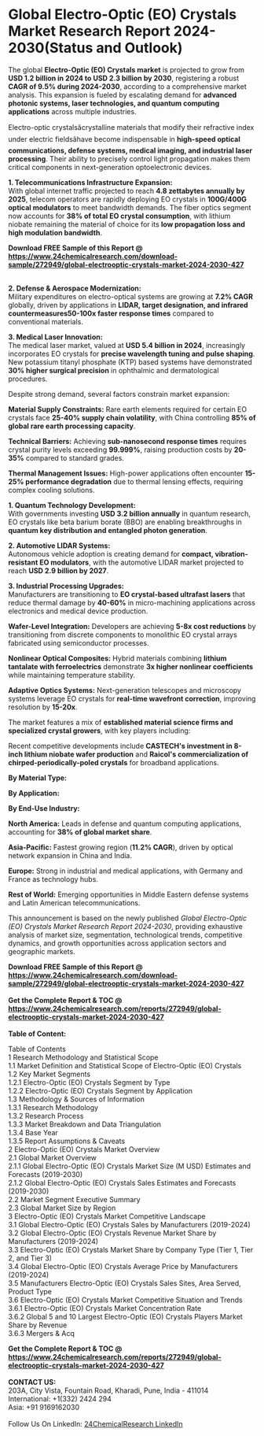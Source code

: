 <h1>Global Electro-Optic (EO) Crystals Market Research Report 2024-2030(Status and Outlook)</h1><p>The global <strong>Electro-Optic (EO) Crystals market</strong> is projected to grow from <strong>USD 1.2 billion in 2024 to USD 2.3 billion by 2030</strong>, registering a robust <strong>CAGR of 9.5% during 2024-2030</strong>, according to a comprehensive market analysis. This expansion is fueled by escalating demand for <strong>advanced photonic systems, laser technologies, and quantum computing applications</strong> across multiple industries.</p><p>Electro-optic crystalsâcrystalline materials that modify their refractive index under electric fieldsâhave become indispensable in <strong>high-speed optical communications, defense systems, medical imaging, and industrial laser processing</strong>. Their ability to precisely control light propagation makes them critical components in next-generation optoelectronic devices.</p><p><strong>1. Telecommunications Infrastructure Expansion:</strong><br>
With global internet traffic projected to reach <strong>4.8 zettabytes annually by 2025</strong>, telecom operators are rapidly deploying EO crystals in <strong>100G/400G optical modulators</strong> to meet bandwidth demands. The fiber optics segment now accounts for <strong>38% of total EO crystal consumption</strong>, with lithium niobate remaining the material of choice for its <strong>low propagation loss and high modulation bandwidth</strong>.</p><div><b>Download FREE Sample of this Report @ 
            <a href="https://www.24chemicalresearch.com/download-sample/272949/global-electrooptic-crystals-market-2024-2030-427">
            https://www.24chemicalresearch.com/download-sample/272949/global-electrooptic-crystals-market-2024-2030-427</a></b></div><br><p><strong>2. Defense &amp; Aerospace Modernization:</strong><br>
Military expenditures on electro-optical systems are growing at <strong>7.2% CAGR</strong> globally, driven by applications in <strong>LIDAR, target designation, and infrared countermeasures50-100x faster response times</strong> compared to conventional materials.</p><p><strong>3. Medical Laser Innovation:</strong><br>
The medical laser market, valued at <strong>USD 5.4 billion in 2024</strong>, increasingly incorporates EO crystals for <strong>precise wavelength tuning and pulse shaping</strong>. New potassium titanyl phosphate (KTP) based systems have demonstrated <strong>30% higher surgical precision</strong> in ophthalmic and dermatological procedures.</p><p>Despite strong demand, several factors constrain market expansion:</p><p><strong>Material Supply Constraints:</strong> Rare earth elements required for certain EO crystals face <strong>25-40% supply chain volatility</strong>, with China controlling <strong>85% of global rare earth processing capacity</strong>.</p><p><strong>Technical Barriers:</strong> Achieving <strong>sub-nanosecond response times</strong> requires crystal purity levels exceeding <strong>99.999%</strong>, raising production costs by <strong>20-35%</strong> compared to standard grades.</p><p><strong>Thermal Management Issues:</strong> High-power applications often encounter <strong>15-25% performance degradation</strong> due to thermal lensing effects, requiring complex cooling solutions.</p><p><strong>1. Quantum Technology Development:</strong><br>
With governments investing <strong>USD 3.2 billion annually</strong> in quantum research, EO crystals like beta barium borate (BBO) are enabling breakthroughs in <strong>quantum key distribution and entangled photon generation</strong>.</p><p><strong>2. Automotive LIDAR Systems:</strong><br>
Autonomous vehicle adoption is creating demand for <strong>compact, vibration-resistant EO modulators</strong>, with the automotive LIDAR market projected to reach <strong>USD 2.9 billion by 2027</strong>.</p><p><strong>3. Industrial Processing Upgrades:</strong><br>
Manufacturers are transitioning to <strong>EO crystal-based ultrafast lasers</strong> that reduce thermal damage by <strong>40-60%</strong> in micro-machining applications across electronics and medical device production.</p><p><strong>Wafer-Level Integration:</strong> Developers are achieving <strong>5-8x cost reductions</strong> by transitioning from discrete components to monolithic EO crystal arrays fabricated using semiconductor processes.</p><p><strong>Nonlinear Optical Composites:</strong> Hybrid materials combining <strong>lithium tantalate with ferroelectrics</strong> demonstrate <strong>3x higher nonlinear coefficients</strong> while maintaining temperature stability.</p><p><strong>Adaptive Optics Systems:</strong> Next-generation telescopes and microscopy systems leverage EO crystals for <strong>real-time wavefront correction</strong>, improving resolution by <strong>15-20x</strong>.</p><p>The market features a mix of <strong>established material science firms and specialized crystal growers</strong>, with key players including:</p><p>Recent competitive developments include <strong>CASTECH's investment in 8-inch lithium niobate wafer production</strong> and <strong>Raicol's commercialization of chirped-periodically-poled crystals</strong> for broadband applications.</p><p><strong>By Material Type:</strong></p><p><strong>By Application:</strong></p><p><strong>By End-Use Industry:</strong></p><p><strong>North America:</strong> Leads in defense and quantum computing applications, accounting for <strong>38% of global market share</strong>.</p><p><strong>Asia-Pacific:</strong> Fastest growing region (<strong>11.2% CAGR</strong>), driven by optical network expansion in China and India.</p><p><strong>Europe:</strong> Strong in industrial and medical applications, with Germany and France as technology hubs.</p><p><strong>Rest of World:</strong> Emerging opportunities in Middle Eastern defense systems and Latin American telecommunications.</p><p>This announcement is based on the newly published <em>Global Electro-Optic (EO) Crystals Market Research Report 2024-2030</em>, providing exhaustive analysis of market size, segmentation, technological trends, competitive dynamics, and growth opportunities across application sectors and geographic markets.</p><div><b>Download FREE Sample of this Report @ 
            <a href="https://www.24chemicalresearch.com/download-sample/272949/global-electrooptic-crystals-market-2024-2030-427">
            https://www.24chemicalresearch.com/download-sample/272949/global-electrooptic-crystals-market-2024-2030-427</a></b></div><br><div><b>Get the Complete Report & TOC @ 
            <a href="https://www.24chemicalresearch.com/reports/272949/global-electrooptic-crystals-market-2024-2030-427">
            https://www.24chemicalresearch.com/reports/272949/global-electrooptic-crystals-market-2024-2030-427</a></b></div><br>
            <b>Table of Content:</b><p>Table of Contents<br />
1 Research Methodology and Statistical Scope<br />
1.1 Market Definition and Statistical Scope of Electro-Optic (EO) Crystals<br />
1.2 Key Market Segments<br />
1.2.1 Electro-Optic (EO) Crystals Segment by Type<br />
1.2.2 Electro-Optic (EO) Crystals Segment by Application<br />
1.3 Methodology & Sources of Information<br />
1.3.1 Research Methodology<br />
1.3.2 Research Process<br />
1.3.3 Market Breakdown and Data Triangulation<br />
1.3.4 Base Year<br />
1.3.5 Report Assumptions & Caveats<br />
2 Electro-Optic (EO) Crystals Market Overview<br />
2.1 Global Market Overview<br />
2.1.1 Global Electro-Optic (EO) Crystals Market Size (M USD) Estimates and Forecasts (2019-2030)<br />
2.1.2 Global Electro-Optic (EO) Crystals Sales Estimates and Forecasts (2019-2030)<br />
2.2 Market Segment Executive Summary<br />
2.3 Global Market Size by Region<br />
3 Electro-Optic (EO) Crystals Market Competitive Landscape<br />
3.1 Global Electro-Optic (EO) Crystals Sales by Manufacturers (2019-2024)<br />
3.2 Global Electro-Optic (EO) Crystals Revenue Market Share by Manufacturers (2019-2024)<br />
3.3 Electro-Optic (EO) Crystals Market Share by Company Type (Tier 1, Tier 2, and Tier 3)<br />
3.4 Global Electro-Optic (EO) Crystals Average Price by Manufacturers (2019-2024)<br />
3.5 Manufacturers Electro-Optic (EO) Crystals Sales Sites, Area Served, Product Type<br />
3.6 Electro-Optic (EO) Crystals Market Competitive Situation and Trends<br />
3.6.1 Electro-Optic (EO) Crystals Market Concentration Rate<br />
3.6.2 Global 5 and 10 Largest Electro-Optic (EO) Crystals Players Market Share by Revenue<br />
3.6.3 Mergers & Acq</p><div><b>Get the Complete Report & TOC @ 
            <a href="https://www.24chemicalresearch.com/reports/272949/global-electrooptic-crystals-market-2024-2030-427">
            https://www.24chemicalresearch.com/reports/272949/global-electrooptic-crystals-market-2024-2030-427</a></b></div><br><b>CONTACT US:</b><br>
            203A, City Vista, Fountain Road, Kharadi, Pune, India - 411014<br>
            International: +1(332) 2424 294<br>
            Asia: +91 9169162030 <br><br>
            Follow Us On LinkedIn: <a href="https://www.linkedin.com/company/24chemicalresearch/">24ChemicalResearch LinkedIn</a>